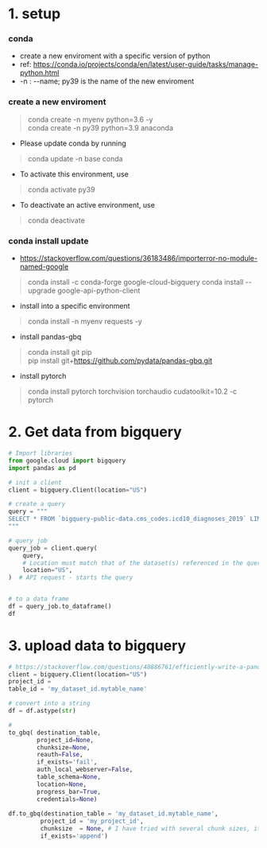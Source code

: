 # 1. setup

### conda 
  -  create a new enviroment with a specific version of python
  - ref: https://conda.io/projects/conda/en/latest/user-guide/tasks/manage-python.html
  - -n : --name; py39 is the name of the new enviroment 

### create a new enviroment
> conda create -n myenv python=3.6 -y  
> conda create -n py39  python=3.9    anaconda 

- Please update conda by running  

> conda update -n base conda

- To activate this environment, use
> conda activate py39
 
- To deactivate an active environment, use
> conda deactivate

### conda install update   
- https://stackoverflow.com/questions/36183486/importerror-no-module-named-google
> conda install -c conda-forge google-cloud-bigquery
> conda install --upgrade google-api-python-client  


- install into a specific environment
> conda install -n myenv requests -y


- install pandas-gbq   
> conda install git pip   
> pip install git+https://github.com/pydata/pandas-gbq.git

- install pytorch
> conda install pytorch torchvision torchaudio cudatoolkit=10.2 -c pytorch


# 2. Get data from bigquery

```py
# Import libraries
from google.cloud import bigquery
import pandas as pd

# init a client
client = bigquery.Client(location="US")

# create a query
query = """
SELECT * FROM `bigquery-public-data.cms_codes.icd10_diagnoses_2019` LIMIT 1000
"""

# query job
query_job = client.query(
    query,
    # Location must match that of the dataset(s) referenced in the query.
    location="US",
)  # API request - starts the query


# to a data frame 
df = query_job.to_dataframe()
df
```

# 3. upload data to bigquery

```py
# https://stackoverflow.com/questions/48886761/efficiently-write-a-pandas-dataframe-to-google-bigquery
client = bigquery.Client(location="US")
project_id = 
table_id = 'my_dataset_id.mytable_name'

# convert into a string
df = df.astype(str)

# 
to_gbq( destination_table, 
        project_id=None, 
        chunksize=None, 
        reauth=False, 
        if_exists='fail', 
        auth_local_webserver=False, 
        table_schema=None, 
        location=None, 
        progress_bar=True, 
        credentials=None)
        
df.to_gbq(destination_table = 'my_dataset_id.mytable_name', 
         project_id = 'my_project_id',
         chunksize  = None, # I have tried with several chunk sizes, it runs faster when it's one big chunk (at least for me)
         if_exists='append')
```

